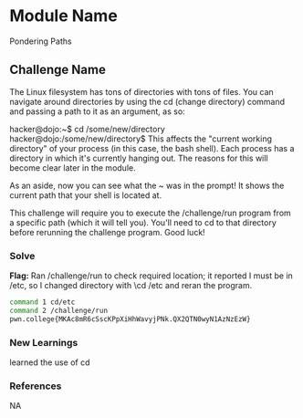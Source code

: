 # Module Name 
Pondering Paths

## Challenge Name
The Linux filesystem has tons of directories with tons of files. You can navigate around directories by using the cd (change directory) command and passing a path to it as an argument, as so:

hacker@dojo:~$ cd /some/new/directory
hacker@dojo:/some/new/directory$
This affects the "current working directory" of your process (in this case, the bash shell). Each process has a directory in which it's currently hanging out. The reasons for this will become clear later in the module.

As an aside, now you can see what the ~ was in the prompt! It shows the current path that your shell is located at.

This challenge will require you to execute the /challenge/run program from a specific path (which it will tell you). You'll need to cd to that directory before rerunning the challenge program. Good luck!

### Solve
**Flag:** 
Ran /challenge/run to check required location; it reported I must be in /etc, so I changed directory with \cd /etc and reran the program.
```bash
command 1 cd/etc
command 2 /challenge/run
pwn.college{MKAc8mR6cSscKPpXiHhWavyjPNk.QX2QTN0wyN1AzNzEzW}
```

### New Learnings
learned the use of cd
### References 
NA
